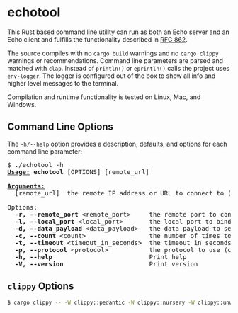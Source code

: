 # echotool

This Rust based command line utility can run as both an Echo server and an Echo client and fulfills the functionality described in [RFC 862](https://www.rfc-editor.org/rfc/rfc862).

The source compiles with no `cargo build` warnings and no `cargo clippy` warnings or recommendations. Command line parameters are parsed and matched with `clap`. Instead of `println()` or `eprintln()` calls the project uses `env-logger`. The logger is configured out of the box to show all info and higher level messages to the terminal.

Compilation and runtime functionality is tested on Linux, Mac, and Windows.

## Command Line Options

The `-h/--help` option provides a description, defaults, and options for each command line parameter:

<pre>
$ ./echotool -h
<b><u>Usage:</u> echotool</b> [OPTIONS] [remote_url]

<b><u>Arguments:</b></u>
  [remote_url]  the remote IP address or URL to connect to (client mode only); omit for server modes

Options:
  <b>-r, --remote_port</b> &lt;remote_port&gt;     the remote port to connect to (client modes only) [default: 7]
  <b>-l, --local_port</b> &lt;local_port&gt;       the local port to bind to (client and server modes) [default: 7]
  <b>-d, --data_payload</b> &lt;data_payload&gt;   the data payload to send (client modes only) [default: "Hello World!"]
  <b>-c, --count</b> &lt;count&gt;                 the number of times to send the data payload (client modes only) [default: 5]
  <b>-t, --timeout</b> &lt;timeout_in_seconds&gt;  the timeout in seconds (client modes only) [default: 1.0]
  <b>-p, --protocol</b> &lt;protocol&gt;           the protocol to use (client and server modes) [default: udp] [possible values: udp, tcp]
  <b>-h, --help</b>                          Print help
  <b>-V, --version</b>                       Print version
</pre>

## `clippy` Options

```bash
$ cargo clippy -- -W clippy::pedantic -W clippy::nursery -W clippy::unwrap_used -W clippy::expect_used
```

